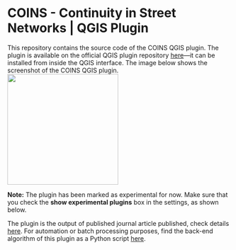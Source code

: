 # COINS - Continuity in Street Networks | QGIS Plugin

This repository contains the source code of the COINS QGIS plugin. The plugin is available on the official QGIS plugin repository [here](https://plugins.qgis.org/plugins/coins/)—it can be installed from inside the QGIS interface. The image below shows the screenshot of the COINS QGIS plugin.<br/>
<img src="../../Images/PluginScreenshot.gif" height="250" width="250">

**Note:** The plugin has been marked as experimental for now. Make sure that you check the **show experimental plugins** box in the settings, as shown below.<br/>

The plugin is the output of published journal article published, check details [here](../../../). For automation or batch processing purposes, find the back-end algorithm of this plugin as a Python script [here](../PythonTool).
